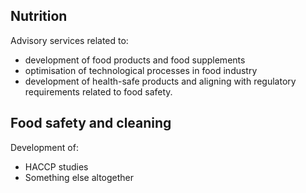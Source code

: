 ## Nutrition

Advisory services related to:
* development of food products and food supplements
* optimisation of technological processes in food industry
* development of health-safe products and aligning with regulatory requirements related to food safety.

## Food safety and cleaning

Development of:
* HACCP studies
* Something else altogether

